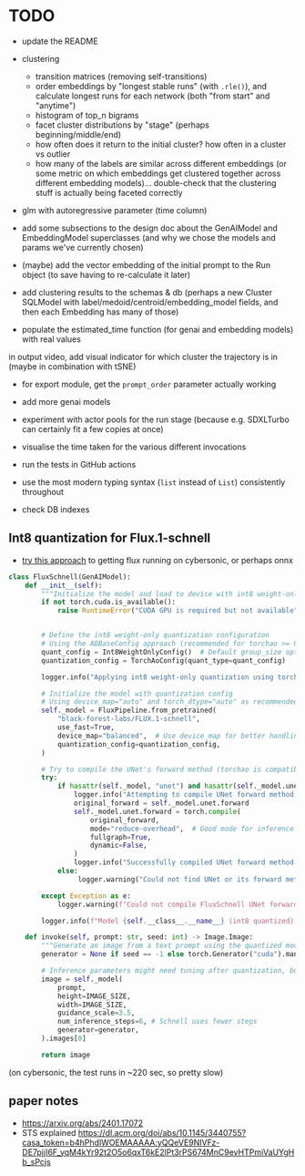 # TODO

- update the README

- clustering

  - transition matrices (removing self-transitions)
  - order embeddings by "longest stable runs" (with `.rle()`), and calculate
    longest runs for each network (both "from start" and "anytime")
  - histogram of top_n bigrams
  - facet cluster distributions by "stage" (perhaps beginning/middle/end)
  - how often does it return to the initial cluster? how often in a cluster vs
    outlier
  - how many of the labels are similar across different embeddings (or some
    metric on which embeddings get clustered together across different embedding
    models)... double-check that the clustering stuff is actually being faceted
    correctly

- glm with autoregressive parameter (time column)

- add some subsections to the design doc about the GenAIModel and EmbeddingModel
  superclasses (and why we chose the models and params we've currently chosen)

- (maybe) add the vector embedding of the initial prompt to the Run object (to
  save having to re-calculate it later)

- add clustering results to the schemas & db (perhaps a new Cluster SQLModel
  with label/medoid/centroid/embedding_model fields, and then each Embedding has
  many of those)

- populate the estimated_time function (for genai and embedding models) with
  real values

in output video, add visual indicator for which cluster the trajectory is in
(maybe in combination with tSNE)

- for export module, get the `prompt_order` parameter actually working

- add more genai models

- experiment with actor pools for the run stage (because e.g. SDXLTurbo can
  certainly fit a few copies at once)

- visualise the time taken for the various different invocations

- run the tests in GitHub actions

- use the most modern typing syntax (`list` instead of `List`) consistently
  throughout

- check DB indexes

## Int8 quantization for Flux.1-schnell

- [try this approach](https://gist.github.com/sayakpaul/e1f28e86d0756d587c0b898c73822c47)
  to getting flux running on cybersonic, or perhaps onnx

```python
class FluxSchnell(GenAIModel):
    def __init__(self):
        """Initialize the model and load to device with int8 weight-only quantization."""
        if not torch.cuda.is_available():
            raise RuntimeError("CUDA GPU is required but not available")


        # Define the int8 weight-only quantization configuration
        # Using the AOBaseConfig approach (recommended for torchao >= 0.10.0)
        quant_config = Int8WeightOnlyConfig()  # Default group_size optimizes for balance, good for VRAM
        quantization_config = TorchAoConfig(quant_type=quant_config)

        logger.info("Applying int8 weight-only quantization using torchao.")

        # Initialize the model with quantization config
        # Using device_map="auto" and torch_dtype="auto" as recommended with quantization
        self._model = FluxPipeline.from_pretrained(
            "black-forest-labs/FLUX.1-schnell",
            use_fast=True,
            device_map="balanced",  # Use device_map for better handling with quantization
            quantization_config=quantization_config,
        )

        # Try to compile the UNet's forward method (torchao is compatible with torch.compile)
        try:
            if hasattr(self._model, "unet") and hasattr(self._model.unet, "forward"):
                logger.info("Attempting to compile UNet forward method...")
                original_forward = self._model.unet.forward
                self._model.unet.forward = torch.compile(
                    original_forward,
                    mode="reduce-overhead",  # Good mode for inference speedup
                    fullgraph=True,
                    dynamic=False,
                )
                logger.info("Successfully compiled UNet forward method.")
            else:
                 logger.warning("Could not find UNet or its forward method for compilation.")

        except Exception as e:
            logger.warning(f"Could not compile FluxSchnell UNet forward method: {e}")

        logger.info(f"Model {self.__class__.__name__} (int8 quantized) loaded successfully")

    def invoke(self, prompt: str, seed: int) -> Image.Image:
        """Generate an image from a text prompt using the quantized model"""
        generator = None if seed == -1 else torch.Generator("cuda").manual_seed(seed)

        # Inference parameters might need tuning after quantization, but start with original values
        image = self._model(
            prompt,
            height=IMAGE_SIZE,
            width=IMAGE_SIZE,
            guidance_scale=3.5,
            num_inference_steps=6, # Schnell uses fewer steps
            generator=generator,
        ).images[0]

        return image
```

(on cybersonic, the test runs in ~220 sec, so pretty slow)

## paper notes

- https://arxiv.org/abs/2401.17072
- STS explained
  https://dl.acm.org/doi/abs/10.1145/3440755?casa_token=b4hPhdIWOEMAAAAA:yQQeVE9NIVFz-DE7pjjI6F_yqM4kYr92t2O5o6qxT6kE2lPt3rPS674MnC9evHTPmiVaUYgHb_sPcjs
